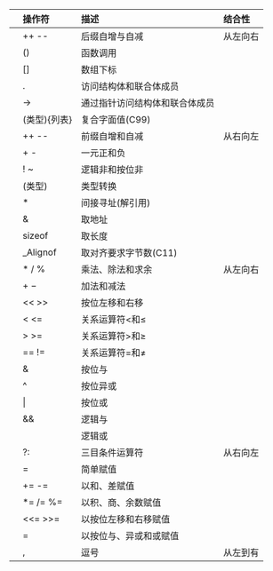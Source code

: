 |  | 操作符 | 描述 | 结合性 |
| :--- | :--- | :--- | :--- |
|  | ++ -- | 后缀自增与自减 | 从左向右 |
|  | \(\) | 函数调用 |  |
|  | \[\] | 数组下标 |  |
|  | . | 访问结构体和联合体成员 |  |
|  | -&gt; | 通过指针访问结构体和联合体成员 |  |
|  | \(类型\){列表} | 复合字面值\(C99\) |  |
|  | ++ -- | 前缀自增和自减 | 从右向左 |
|  | + - | 一元正和负 |  |
|  | ! ~ | 逻辑非和按位非 |  |
|  | \(类型\) | 类型转换 |  |
|  | \* | 间接寻址\(解引用\) |  |
|  | & | 取地址 |  |
|  | sizeof | 取长度 |  |
|  | \_Alignof | 取对齐要求字节数\(C11\) |  |
|  | \* / % | 乘法、除法和求余 | 从左向右 |
|  | + − | 加法和减法 |  |
|  | &lt;&lt; &gt;&gt; | 按位左移和右移 |  |
|  | &lt; &lt;= | 关系运算符&lt;和≤ |  |
|  | &gt; &gt;= | 关系运算符&gt;和≥ |  |
|  | == != | 关系运算符=和≠ |  |
|  | & | 按位与 |  |
|  | ^ | 按位异或 |  |
|  | \| | 按位或 |  |
|  | && | 逻辑与 |  |
|  |  | 逻辑或 |  |
|  | ?: | 三目条件运算符 | 从右向左 |
|  | = | 简单赋值 |  |
|  | += -= | 以和、差赋值 |  |
|  | \*= /= %= | 以积、商、余数赋值 |  |
|  | &lt;&lt;= &gt;&gt;= | 以按位左移和右移赋值 |  |
|  | = | 以按位与、异或和或赋值 |  |
|  | , | 逗号 | 从左到有 |

